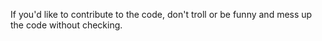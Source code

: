 If you'd like to contribute to the code, don't troll or be funny and mess up the code without checking.
